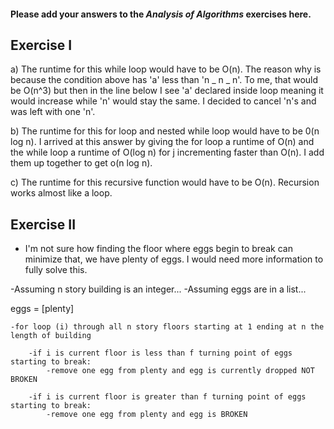 #### Please add your answers to the **_Analysis of Algorithms_** exercises here.

## Exercise I

a) The runtime for this while loop would have to be O(n). The reason why is because the condition above has 'a' less than 'n _ n _ n'. To me, that would be O(n^3) but then in the line below I see 'a' declared inside loop meaning it would increase while 'n' would stay the same. I decided to cancel 'n's and was left with one 'n'.

b) The runtime for this for loop and nested while loop would have to be 0(n log n). I arrived at this answer by giving the for loop a runtime of O(n) and the while loop a runtime of O(log n) for j incrementing faster than O(n). I add them up together to get o(n log n).

c) The runtime for this recursive function would have to be O(n). Recursion works almost like a loop.

## Exercise II

- I'm not sure how finding the floor where eggs begin to break can minimize that, we have plenty of eggs. I would need more information to fully solve this.

-Assuming n story building is an integer...
-Assuming eggs are in a list...

eggs = [plenty]

    -for loop (i) through all n story floors starting at 1 ending at n the length of building

        -if i is current floor is less than f turning point of eggs starting to break:
            -remove one egg from plenty and egg is currently dropped NOT BROKEN

        -if i is current floor is greater than f turning point of eggs starting to break:
            -remove one egg from plenty and egg is BROKEN
